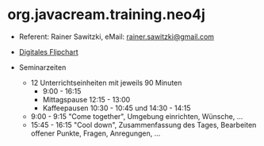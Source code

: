 # org.javacream.training.neo4j

* Referent: Rainer Sawitzki, eMail: rainer.sawitzki@gmail.com

* [Digitales Flipchart](https://docs.google.com/presentation/d/1xHRmy56E32D2LHxZHupkLxNxizZ_LNsja3UaCSjiUUU/edit?usp=sharing)

* Seminarzeiten
  * 12 Unterrichtseinheiten mit jeweils 90 Minuten
    * 9:00 - 16:15
    * Mittagspause 12:15 - 13:00
    * Kaffeepausen 10:30 - 10:45 und 14:30 - 14:15
  * 9:00 - 9:15 "Come together", Umgebung einrichten, Wünsche, ...
  * 15:45 - 16:15 "Cool down", Zusammenfassung des Tages, Bearbeiten offener Punkte, Fragen, Anregungen, ...
  
